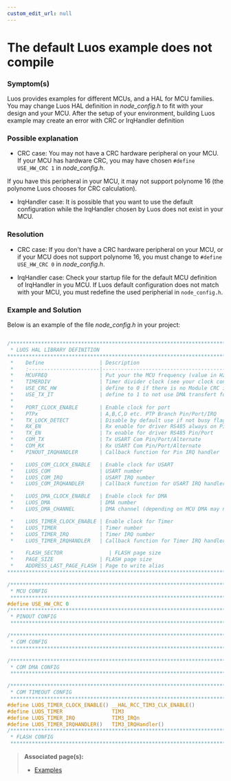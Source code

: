```yaml
---
custom_edit_url: null
---
```


# The default Luos example does not compile

### Symptom(s)

Luos provides examples for different MCUs, and a HAL for MCU families. You may change Luos HAL definition in _node_config.h_ to fit with your design and your MCU. After the setup of your environment, building Luos example may create an error with CRC or IrqHandler definition

### Possible explanation

- CRC case:
  You may not have a CRC hardware peripheral on your MCU. If your MCU has hardware CRC, you may have chosen `#define USE_HW_CRC 1` in _node_config.h_.

If you have this peripheral in your MCU, it may not support polynome 16 (the polynome Luos chooses for CRC calculation).

- IrqHandler case:
  It is possible that you want to use the default configuration while the IrqHandler chosen by Luos does not exist in your MCU.

### Resolution

- CRC case:
  If you don't have a CRC hardware peripheral on your MCU, or if your MCU does not support polynome 16, you must change to `#define USE_HW_CRC 0` in _node_config.h_.

- IrqHandler case:
  Check your startup file for the default MCU definition of IrqHandler in you MCU. If Luos default configuration does not match with your MCU, you must redefine the used peripherial in `node_config.h`.

### Example and Solution

Below is an example of the file _node_config.h_ in your project:

```C

/*******************************************************************************
 * LUOS HAL LIBRARY DEFINITION
*******************************************************************************
 *    Define                  | Description
 *    :-----------------------|-----------------------------------------------
 *    MCUFREQ                 | Put your the MCU frequency (value in Hz)
 *    TIMERDIV                | Timer divider clock (see your clock configuration)
 *    USE_CRC_HW              | define to 0 if there is no Module CRC in your MCU
 *    USE_TX_IT               | define to 1 to not use DMA transfert for Luos Tx
 *
 *    PORT_CLOCK_ENABLE       | Enable clock for port
 *    PTPx                    | A,B,C,D etc. PTP Branch Pin/Port/IRQ
 *    TX_LOCK_DETECT          | Disable by default use if not busy flag in USART Pin/Port/IRQ
 *    RX_EN                   | Rx enable for driver RS485 always on Pin/Port
 *    TX_EN                   | Tx enable for driver RS485 Pin/Port
 *    COM_TX                  | Tx USART Com Pin/Port/Alternate
 *    COM_RX                  | Rx USART Com Pin/Port/Alternate
 *    PINOUT_IRQHANDLER       | Callback function for Pin IRQ handler

 *    LUOS_COM_CLOCK_ENABLE   | Enable clock for USART
 *    LUOS_COM                | USART number
 *    LUOS_COM_IRQ            | USART IRQ number
 *    LUOS_COM_IRQHANDLER     | Callback function for USART IRQ handler

 *    LUOS_DMA_CLOCK_ENABLE   | Enable clock for DMA
 *    LUOS_DMA                | DMA number
 *    LUOS_DMA_CHANNEL        | DMA channel (depending on MCU DMA may need special config)

 *    LUOS_TIMER_CLOCK_ENABLE | Enable clock for Timer
 *    LUOS_TIMER              | Timer number
 *    LUOS_TIMER_IRQ          | Timer IRQ number
 *    LUOS_TIMER_IRQHANDLER   | Callback function for Timer IRQ handler

 *    FLASH_SECTOR               | FLASH page size
 *    PAGE_SIZE               | FLASH page size
 *    ADDRESS_LAST_PAGE_FLASH | Page to write alias
******************************************************************************/

/*******************************************************************************
 * MCU CONFIG
 ******************************************************************************/
#define USE_HW_CRC 0
/*******************************************************************************
 * PINOUT CONFIG
 ******************************************************************************/

/*******************************************************************************
 * COM CONFIG
 ******************************************************************************/

/*******************************************************************************
 * COM DMA CONFIG
 ******************************************************************************/

/*******************************************************************************
 * COM TIMEOUT CONFIG
 ******************************************************************************/
#define LUOS_TIMER_CLOCK_ENABLE() __HAL_RCC_TIM3_CLK_ENABLE()
#define LUOS_TIMER                TIM3
#define LUOS_TIMER_IRQ            TIM3_IRQn
#define LUOS_TIMER_IRQHANDLER()   TIM3_IRQHandler()
/*******************************************************************************
 * FLASH CONFIG
 ******************************************************************************/

```

> **Associated page(s):**
>
> - [Examples](https://github.com/Luos-io/Examples/tree/master/Projects/NUCLEO-F401RE/Button)
